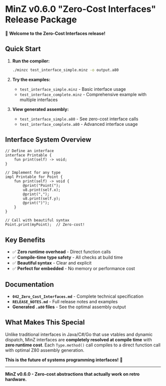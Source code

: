 # MinZ v0.6.0 "Zero-Cost Interfaces" Release Package

🎉 **Welcome to the Zero-Cost Interfaces release!**

## Quick Start

1. **Run the compiler:**
   ```bash
   ./minzc test_interface_simple.minz -o output.a80
   ```

2. **Try the examples:**
   - `test_interface_simple.minz` - Basic interface usage
   - `test_interface_complete.minz` - Comprehensive example with multiple interfaces

3. **View generated assembly:**
   - `test_interface_simple.a80` - See zero-cost interface calls
   - `test_interface_complete.a80` - Advanced interface usage

## Interface System Overview

```minz
// Define an interface
interface Printable {
    fun print(self) -> void;
}

// Implement for any type  
impl Printable for Point {
    fun print(self) -> void {
        @print("Point(");
        u8.print(self.x);
        @print(",");
        u8.print(self.y); 
        @print(")");
    }
}

// Call with beautiful syntax
Point.print(myPoint);  // Zero-cost!
```

## Key Benefits

- ✅ **Zero runtime overhead** - Direct function calls
- ✅ **Compile-time type safety** - All checks at build time
- ✅ **Beautiful syntax** - Clear and explicit
- ✅ **Perfect for embedded** - No memory or performance cost

## Documentation

- **`042_Zero_Cost_Interfaces.md`** - Complete technical specification
- **`RELEASE_NOTES.md`** - Full release notes and examples
- **Generated `.a80` files** - See the optimal assembly output

## What Makes This Special

Unlike traditional interfaces in Java/C#/Go that use vtables and dynamic dispatch, MinZ interfaces are **completely resolved at compile time** with **zero runtime cost**. Each `Type.method()` call compiles to a direct function call with optimal Z80 assembly generation.

**This is the future of systems programming interfaces!** 🚀

---

**MinZ v0.6.0 - Zero-cost abstractions that actually work on retro hardware.**